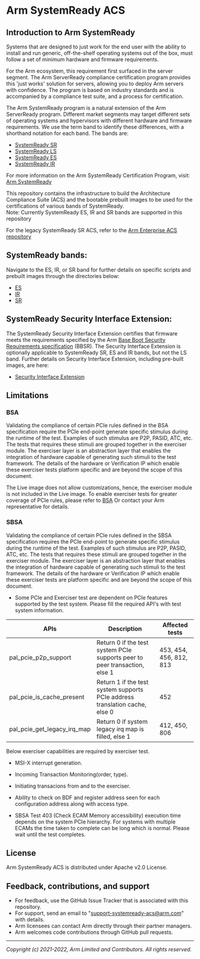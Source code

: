 # Arm SystemReady ACS

## Introduction to Arm SystemReady
Systems that are designed to just work for the end user with the ability to install and run generic, off-the-shelf operating systems out of the box, must follow a set of minimum hardware and firmware requirements.

For the Arm ecosystem, this requirement first surfaced in the server segment. The Arm ServerReady compliance certification program provides this 'just works' solution for servers, allowing you to deploy Arm servers with confidence. The program is based on industry standards and is accompanied by a compliance test suite, and a process for certification.

The Arm SystemReady program is a natural extension of the Arm ServerReady program. Different market segments may target different sets of operating systems and hypervisors with different hardware and firmware requirements. We use the term band to identify these differences, with a shorthand notation for each band. The bands are:
* [SystemReady SR](https://www.arm.com/architecture/systems/systemready-certification-program/sr)
* [SystemReady LS](https://www.arm.com/architecture/systems/systemready-certification-program/ls)
* [SystemReady ES](https://www.arm.com/architecture/systems/systemready-certification-program/es)
* [SystemReady IR](https://www.arm.com/architecture/systems/systemready-certification-program/ir)

For more information on the Arm SystemReady Certification Program, visit: [Arm SystemReady](https://www.arm.com/architecture/systems/systemready-certification-program)

This repository contains the infrastructure to build the Architecture Compliance Suite (ACS) and the bootable prebuilt images to be used for the certifications of various bands of SystemReady.<br />
Note:  Currently SystemReady ES, IR and SR  bands are supported in this repository

For the legacy SystemReady SR ACS, refer to the [Arm Enterprise ACS repository](https://github.com/ARM-software/arm-enterprise-acs)

## SystemReady bands:
Navigate to the ES, IR, or SR band for further details on specific scripts and prebuilt images through the directories below:
* [ES](./ES)
* [IR](./IR)
* [SR](./SR)

## SystemReady Security Interface Extension:
The SystemReady Security Interface Extension certifies that firmware meets the requirements specified by the Arm [Base Boot Security Requirements specification](https://developer.arm.com/documentation/den0107/latest) (BBSR). The Security Interface Extension is optionally applicable to SystemReady SR, ES and IR bands, but not the LS band.
Further details on Security Interface Extension, including pre-built images, are here:
* [Security Interface Extension](https://github.com/ARM-software/arm-systemready/tree/security-interface-extension-acs/security-interface-extension)

## Limitations

### BSA
Validating the compliance of certain PCIe rules defined in the BSA specification require the PCIe end-point generate specific stimulus during the runtime of the test. Examples of such stimulus are  P2P, PASID, ATC, etc. The tests that requires these stimuli are grouped together in the exerciser module. The exerciser layer is an abstraction layer that enables the integration of hardware capable of generating such stimuli to the test framework.
The details of the hardware or Verification IP which enable these exerciser tests platform specific and are beyond the scope of this document.

The Live image does not allow customizations, hence, the exerciser module is not included in the Live image. To enable exerciser tests for greater coverage of PCIe rules, please refer to [BSA](https://github.com/ARM-software/bsa-acs) Or contact your Arm representative for details.

### SBSA
Validating the compliance of certain PCIe rules defined in the SBSA specification requires the PCIe end-point to generate specific stimulus during the runtime of the test. Examples of such stimulus are  P2P, PASID, ATC, etc. The tests that requires these stimuli are grouped together in the exerciser module. The exerciser layer is an abstraction layer that enables the integration of hardware capable of generating such stimuli to the test framework.
The details of the hardware or Verification IP which enable these exerciser tests are platform specific and are beyond the scope of this document.

 - Some PCIe and Exerciser test are dependent on PCIe features supported by the test system.
   Please fill the required API's with test system information.

|APIs                         |Description                                                                   |Affected tests          |
|-----------------------------|------------------------------------------------------------------------------|------------------------|
|pal_pcie_p2p_support         |Return 0 if the test system PCIe supports peer to peer transaction, else 1    |453, 454, 456, 812, 813 |
|pal_pcie_is_cache_present    |Return 1 if the test system supports PCIe address translation cache, else 0   |452                     |
|pal_pcie_get_legacy_irq_map  |Return 0 if system legacy irq map is filled, else 1                           |412, 450, 806           |

   Below exerciser capabilities are required by exerciser test.
   - MSI-X interrupt generation.
   - Incoming Transaction Monitoring(order, type).
   - Initiating transacions from and to the exerciser.
   - Ability to check on BDF and register address seen for each configuration address along with access type.

 - SBSA Test 403 (Check ECAM Memory accessibility) execution time depends on the system PCIe hierarchy. For systems with multiple ECAMs the time taken to complete can be long which is normal. Please wait until the test completes.

## License

Arm SystemReady ACS is distributed under Apache v2.0 License.

## Feedback, contributions, and support

 - For feedback, use the GitHub Issue Tracker that is associated with this repository.
 - For support, send an email to "support-systemready-acs@arm.com" with details.
 - Arm licensees can contact Arm directly through their partner managers.
 - Arm welcomes code contributions through GitHub pull requests.

--------------

*Copyright (c) 2021-2022, Arm Limited and Contributors. All rights reserved.*


